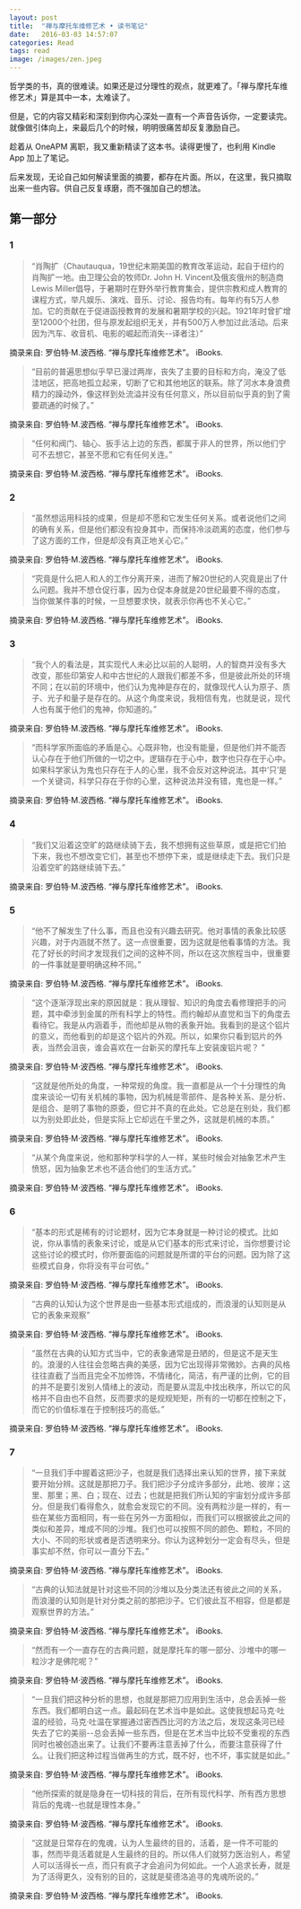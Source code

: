 ```yaml
---
layout: post
title:  "禅与摩托车维修艺术 • 读书笔记"
date:   2016-03-03 14:57:07
categories: Read
tags: read
image: /images/zen.jpeg
---
```


哲学类的书，真的很难读。如果还是过分理性的观点，就更难了。「禅与摩托车维修艺术」算是其中一本，太难读了。

但是，它的内容又精彩和深刻到你内心深处一直有一个声音告诉你，一定要读完。就像做引体向上，来最后几个的时候，明明很痛苦却反复激励自己。

趁着从 OneAPM 离职，我又重新精读了这本书。读得更慢了，也利用 Kindle App 加上了笔记。

后来发现，无论自己如何解读里面的摘要，都存在片面。所以，在这里，我只摘取出来一些内容。供自己反复琢磨，而不强加自己的想法。

## 第一部分

### 1

> “肖陶扩（Chautauqua，19世纪末期美国的教育改革运动，起自于纽约的肖陶扩一地。由卫理公会的牧师Dr. John H. Vincent及俄亥俄州的制造商Lewis Miller倡导，于暑期时在野外举行教育集会，提供宗教和成人教育的课程方式，举凡娱乐、演戏、音乐、讨论、报告均有。每年约有5万人参加。它的贡献在于促进函授教育的发展和暑期学校的兴起。1921年时曾扩增至12000个社团，但与原发起组织无关，并有500万人参加过此活动。后来因为汽车、收音机、电影的崛起而消失--译者注）”

摘录来自: 罗伯特·M.波西格. “禅与摩托车维修艺术”。 iBooks.

> “目前的普遍思想似乎早已漫过两岸，丧失了主要的目标和方向，淹没了低洼地区，把高地孤立起来，切断了它和其他地区的联系。除了河水本身浪费精力的躁动外，像这样到处流溢并没有任何意义，所以目前似乎真的到了需要疏通的时候了。”

摘录来自: 罗伯特·M.波西格. “禅与摩托车维修艺术”。 iBooks.

> “任何和阀门、轴心、扳手沾上边的东西，都属于非人的世界，所以他们宁可不去想它，甚至不愿和它有任何关连。”

摘录来自: 罗伯特·M.波西格. “禅与摩托车维修艺术”。 iBooks.

### 2

> “虽然想运用科技的成果，但是却不愿和它发生任何关系。或者说他们之间的确有关系，但是他们都没有投身其中，而保持冷淡疏离的态度，他们参与了这方面的工作，但是却没有真正地关心它。”

摘录来自: 罗伯特·M.波西格. “禅与摩托车维修艺术”。 iBooks.

> “究竟是什么把人和人的工作分离开来，进而了解20世纪的人究竟是出了什么问题。我并不想仓促行事，因为仓促本身就是20世纪最要不得的态度，当你做某件事的时候，一旦想要求快，就表示你再也不关心它。”

摘录来自: 罗伯特·M.波西格. “禅与摩托车维修艺术”。 iBooks.

### 3

> “我个人的看法是，其实现代人未必比以前的人聪明，人的智商并没有多大改变，那些印第安人和中古世纪的人跟我们都差不多，但是彼此所处的环境不同；在以前的环境中，他们认为鬼神是存在的，就像现代人认为原子、质子、光子和量子是存在的。从这个角度来说，我相信有鬼，也就是说，现代人也有属于他们的鬼神，你知道的。”

摘录来自: 罗伯特·M.波西格. “禅与摩托车维修艺术”。 iBooks.

> “而科学家所面临的矛盾是心。心既非物，也没有能量，但是他们并不能否认心存在于他们所做的一切之中。逻辑存在于心中，数字也只存在于心中。如果科学家认为鬼也只存在于人的心里，我不会反对这种说法。其中‘只’是一个关键词，科学只存在于你的心里，这种说法并没有错，鬼也是一样。”

摘录来自: 罗伯特·M.波西格. “禅与摩托车维修艺术”。 iBooks.

### 4

> “我们又沿着这空旷的路继续骑下去，我不想拥有这些草原，或是把它们拍下来，我也不想改变它们，甚至也不想停下来，或是继续走下去。我们只是沿着空旷的路继续骑下去。”

摘录来自: 罗伯特·M.波西格. “禅与摩托车维修艺术”。 iBooks.

### 5

> “他不了解发生了什么事，而且也没有兴趣去研究。他对事情的表象比较感兴趣，对于内涵就不然了。这一点很重要，因为这就是他看事情的方法。我花了好长的时间才发现我们之间的这种不同，所以在这次旅程当中，很重要的一件事就是要明确这种不同。”

摘录来自: 罗伯特·M.波西格. “禅与摩托车维修艺术”。 iBooks.

> “这个逐渐浮现出来的原因就是：我从理智、知识的角度去看修理把手的问题，其中牵涉到金属的所有科学上的特性。而约翰却从直觉和当下的角度去看待它。我是从内涵着手，而他却是从物的表象开始。我看到的是这个铝片的意义，而他看到的却是这个铝片的外观。所以，如果你只看到铝片的外表，当然会沮丧，谁会喜欢在一台新买的摩托车上安装废铝片呢？
”

摘录来自: 罗伯特·M·波西格. “禅与摩托车维修艺术”。 iBooks.

> “这就是他所处的角度，一种常规的角度。我一直都是从一个十分理性的角度来谈论一切有关机械的事物，因为机械是零部件、是各种关系、是分析、是组合、是明了事物的原委，但它并不真的在此处。它总是在别处，我们都以为别处即此处，但是实际上它却远在千里之外，这就是机械的本质。”

摘录来自: 罗伯特·M·波西格. “禅与摩托车维修艺术”。 iBooks.

> “从某个角度来说，他和那种学科学的人一样，某些时候会对抽象艺术产生愤怒，因为抽象艺术也不适合他们的生活方式。”

摘录来自: 罗伯特·M·波西格. “禅与摩托车维修艺术”。 iBooks.

### 6

> “基本的形式是稀有的讨论题材，因为它本身就是一种讨论的模式。比如说，你从事情的表象来讨论，或是从它们基本的形式来讨论，当你想要讨论这些讨论的模式时，你所要面临的问题就是所谓的平台的问题。因为除了这些模式自身，你将没有平台可依。”

摘录来自: 罗伯特·M·波西格. “禅与摩托车维修艺术”。 iBooks.

> “古典的认知认为这个世界是由一些基本形式组成的，而浪漫的认知则是从它的表象来观察”

摘录来自: 罗伯特·M·波西格. “禅与摩托车维修艺术”。 iBooks.

> “虽然在古典的认知方式当中，它的表象通常是丑陋的，但是这不是天生的。浪漫的人往往会忽略古典的美感，因为它出现得非常微妙。古典的风格往往直截了当而且完全不加修饰，不情绪化，简洁，有严谨的比例，它的目的并不是要引发别人情绪上的波动，而是要从混乱中找出秩序，所以它的风格并不自由也不自然，反而要求的是规规矩矩，所有的一切都在控制之下，而它的价值标准在于控制技巧的高低。”

摘录来自: 罗伯特·M·波西格. “禅与摩托车维修艺术”。 iBooks.

### 7

> “一旦我们手中握着这把沙子，也就是我们选择出来认知的世界，接下来就要开始分辨。这就是那把刀子。我们把沙子分成许多部分，此地、彼岸；这里、那里；黑、白；现在、过去；也就是把我们所认知的宇宙划分成许多部分。但是我们看得愈久，就愈会发现它的不同。没有两粒沙是一样的，有一些在某些方面相同，有一些在另外一方面相似，而我们可以根据彼此之间的类似和差异，堆成不同的沙堆。我们也可以按照不同的颜色、颗粒，不同的大小、不同的形状或者是否透明来分。你认为这种划分一定会有尽头，但是事实却不然，你可以一直分下去。”

摘录来自: 罗伯特·M·波西格. “禅与摩托车维修艺术”。 iBooks.

> “古典的认知法就是针对这些不同的沙堆以及分类法还有彼此之间的关系，而浪漫的认知则是针对分类之前的那把沙子。它们彼此互不相容，但是都是观察世界的方法。”

摘录来自: 罗伯特·M·波西格. “禅与摩托车维修艺术”。 iBooks.

> “然而有一个一直存在的古典问题，就是摩托车的哪一部分、沙堆中的哪一粒沙才是佛陀呢？”

摘录来自: 罗伯特·M·波西格. “禅与摩托车维修艺术”。 iBooks.

> “一旦我们把这种分析的思想，也就是那把刀应用到生活中，总会丢掉一些东西。我们都明白这一点。最起码在艺术当中是如此。这使我想起马克·吐温的经验，马克·吐温在掌握通过密西西比河的方法之后，发现这条河已经失去了它的美丽--总会丢掉一些东西，但是在艺术当中比较不受重视的东西同时也被创造出来了。让我们不要再注意丢掉了什么，而要注意获得了什么。让我们把这种过程当做再生的方式，既不好，也不坏，事实就是如此。”

摘录来自: 罗伯特·M·波西格. “禅与摩托车维修艺术”。 iBooks.

> “他所探索的就是隐身在一切科技的背后，在所有现代科学、所有西方思想背后的鬼魂--也就是理性本身。”

摘录来自: 罗伯特·M·波西格. “禅与摩托车维修艺术”。 iBooks.

> “这就是日常存在的鬼魂，认为人生最终的目的，活着，是一件不可能的事，然而毕竟活着就是人生最终的目的。所以伟人们就努力医治别人，希望人可以活得长一点，而只有疯子才会追问为何如此。一个人追求长寿，就是为了活得更久，没有别的目的，这就是斐德洛追寻的鬼魂所说的。”

摘录来自: 罗伯特·M·波西格. “禅与摩托车维修艺术”。 iBooks.
